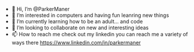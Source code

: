 - 👋 Hi, I’m @ParkerManer
- 👀 I’m interested in computers and having fun leanring new things
- 🌱 I’m currently learning how to be an adult... and code
- 💞️ I’m looking to collaborate on new and interesting ideas
- 📫 How to reach me check out my linkedin you can reach me a variety of ways there https://www.linkedin.com/in/parkermaner

<!---
ParkerManer/ParkerManer is a ✨ special ✨ repository because its `README.md` (this file) appears on your GitHub profile.
You can click the Preview link to take a look at your changes.
--->
